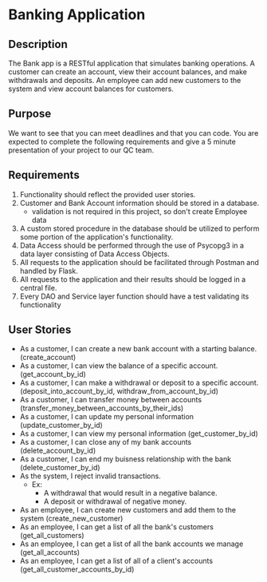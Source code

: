 # Banking Application

## Description

   The Bank app is a RESTful application that simulates banking operations. A customer can create an account, view their account balances, and make withdrawals and deposits. An employee can add new customers to the system and view account balances for customers.
	
## Purpose

   We want to see that you can meet deadlines and that you can code. You are expected to complete the following requirements and give a 5 minute presentation of your project to our QC team.

## Requirements
1. Functionality should reflect the provided user stories.
2. Customer and Bank Account information should be stored in a database.
	- validation is not required in this project, so don't create Employee data
3. A custom stored procedure in the database should be utilized to perform some portion of the application's functionality.
4. Data Access should be performed through the use of Psycopg3 in a data layer consisting of Data Access Objects.
5. All requests to the application should be facilitated through Postman and handled by Flask.
6. All requests to the application and their results should be logged in a central file.
7. Every DAO and Service layer function should have a test validating its functionality 

## User Stories

* As a customer, I can create a new bank account with a starting balance. (create_account)
* As a customer, I can view the balance of a specific account. (get_account_by_id)
* As a customer, I can make a withdrawal or deposit to a specific account. (deposit_into_account_by_id, withdraw_from_account_by_id)
* As a customer, I can transfer money between accounts (transfer_money_between_accounts_by_their_ids)
* As a customer, I can update my personal information (update_customer_by_id)
* As a customer, I can view my personal information (get_customer_by_id)
* As a customer, I can close any of my bank accounts (delete_account_by_id)
* As a customer, I can end my buisness relationship with the bank (delete_customer_by_id)
* As the system, I reject invalid transactions.
	* Ex:
		* A withdrawal that would result in a negative balance.
		* A deposit or withdrawal of negative money.
* As an employee, I can create new customers and add them to the system (create_new_customer)
* As an employee, I can get a list of all the bank's customers (get_all_customers)
* As an employee, I can get a list of all the bank accounts we manage (get_all_accounts)
* As an employee, I can get a list of all of a client's accounts (get_all_customer_accounts_by_id)
